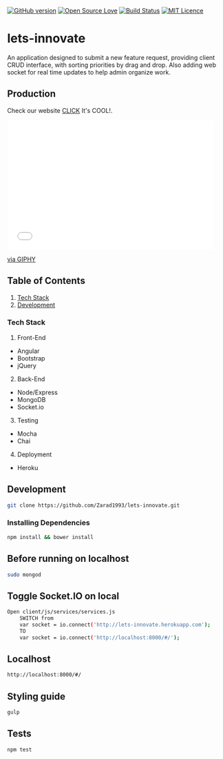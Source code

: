 [![GitHub version](https://badge.fury.io/gh/Zarad1993%2Flets-innovate.svg)](http://badge.fury.io/gh/Zarad1993%2Flets-innovate) [![Open Source Love](https://badges.frapsoft.com/os/v1/open-source.svg?v=103)](https://github.com/ellerbrock/open-source-badge/) [![Build Status](https://travis-ci.org/Zarad1993/lets-innovate.svg?branch=master)](https://travis-ci.org/Zarad1993/lets-innovate/) [![MIT Licence](https://badges.frapsoft.com/os/mit/mit.svg?v=103)](https://opensource.org/licenses/mit-license.php)   


# lets-innovate
An application designed to submit a new feature request, providing client CRUD interface, with sorting priorities by drag and drop. Also adding web socket for real time updates to help admin organize work.

## Production

Check our website [CLICK](http://lets-innovate.herokuapp.com/#/) It's COOL!.

<iframe src="//giphy.com/embed/SwuUTCR74WKis" width="480" height="300" frameBorder="0" class="giphy-embed" allowFullScreen></iframe><p><a href="https://giphy.com/gifs/SwuUTCR74WKis">via GIPHY</a></p>

## Table of Contents
1. [Tech Stack](#tech-stack)
1. [Development](#development)

### Tech Stack

1) Front-End
- Angular
- Bootstrap
- jQuery   

2) Back-End
- Node/Express
- MongoDB
- Socket.io


3) Testing
- Mocha
- Chai

4) Deployment
- Heroku



## Development

```sh
git clone https://github.com/Zarad1993/lets-innovate.git
```

### Installing Dependencies
```sh
npm install && bower install
```
## Before running on localhost 
```sh
sudo mongod
```
## Toggle Socket.IO on local
```sh
Open client/js/services/services.js
	SWITCH from 
	var socket = io.connect('http://lets-innovate.herokuapp.com');
	TO
	var socket = io.connect('http://localhost:8000/#/');
```
## Localhost
```sh
http://localhost:8000/#/
```
## Styling guide
```sh
gulp
```
## Tests
```sh
npm test
```



